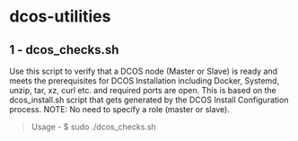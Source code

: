 # dcos-utilities

## 1 - dcos_checks.sh
Use this script to verify that a DCOS node (Master or Slave) is ready and meets the prerequisites for DCOS Installation including Docker, Systemd, unzip, tar, xz, curl etc. and required ports are open. This is based on the dcos_install.sh script that gets generated by the DCOS Install Configuration process. NOTE: No need to specify a role (master or slave).

> Usage - $ sudo ./dcos_checks.sh

